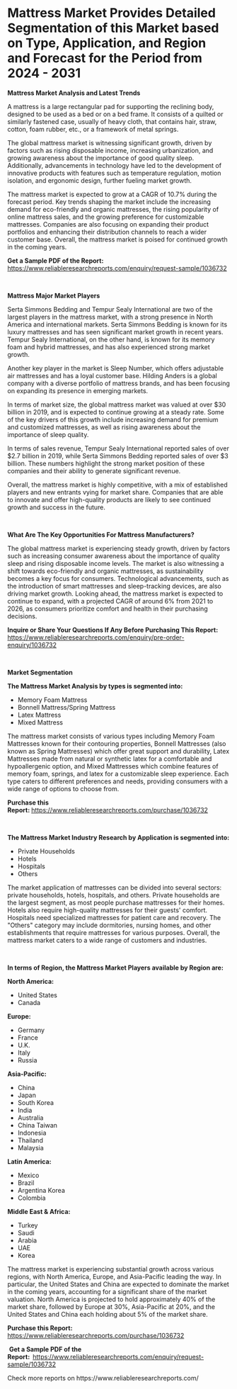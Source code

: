 <p><h1>Mattress Market Provides Detailed Segmentation of this Market based on Type, Application, and Region and Forecast for the Period from 2024 - 2031</h1></p><p><strong>Mattress Market Analysis and Latest Trends</strong></p>
<p><p>A mattress is a large rectangular pad for supporting the reclining body, designed to be used as a bed or on a bed frame. It consists of a quilted or similarly fastened case, usually of heavy cloth, that contains hair, straw, cotton, foam rubber, etc., or a framework of metal springs.</p><p>The global mattress market is witnessing significant growth, driven by factors such as rising disposable income, increasing urbanization, and growing awareness about the importance of good quality sleep. Additionally, advancements in technology have led to the development of innovative products with features such as temperature regulation, motion isolation, and ergonomic design, further fueling market growth.</p><p>The mattress market is expected to grow at a CAGR of 10.7% during the forecast period. Key trends shaping the market include the increasing demand for eco-friendly and organic mattresses, the rising popularity of online mattress sales, and the growing preference for customizable mattresses. Companies are also focusing on expanding their product portfolios and enhancing their distribution channels to reach a wider customer base. Overall, the mattress market is poised for continued growth in the coming years.</p></p>
<p><strong>Get a Sample PDF of the Report:&nbsp;</strong> <a href="https://www.reliableresearchreports.com/enquiry/request-sample/1036732">https://www.reliableresearchreports.com/enquiry/request-sample/1036732</a></p>
<p>&nbsp;</p>
<p><strong>Mattress Major Market Players</strong></p>
<p><p>Serta Simmons Bedding and Tempur Sealy International are two of the largest players in the mattress market, with a strong presence in North America and international markets. Serta Simmons Bedding is known for its luxury mattresses and has seen significant market growth in recent years. Tempur Sealy International, on the other hand, is known for its memory foam and hybrid mattresses, and has also experienced strong market growth.</p><p>Another key player in the market is Sleep Number, which offers adjustable air mattresses and has a loyal customer base. Hilding Anders is a global company with a diverse portfolio of mattress brands, and has been focusing on expanding its presence in emerging markets.</p><p>In terms of market size, the global mattress market was valued at over $30 billion in 2019, and is expected to continue growing at a steady rate. Some of the key drivers of this growth include increasing demand for premium and customized mattresses, as well as rising awareness about the importance of sleep quality.</p><p>In terms of sales revenue, Tempur Sealy International reported sales of over $2.7 billion in 2019, while Serta Simmons Bedding reported sales of over $3 billion. These numbers highlight the strong market position of these companies and their ability to generate significant revenue.</p><p>Overall, the mattress market is highly competitive, with a mix of established players and new entrants vying for market share. Companies that are able to innovate and offer high-quality products are likely to see continued growth and success in the future.</p></p>
<p>&nbsp;</p>
<p><strong>What Are The Key Opportunities For Mattress Manufacturers?</strong></p>
<p><p>The global mattress market is experiencing steady growth, driven by factors such as increasing consumer awareness about the importance of quality sleep and rising disposable income levels. The market is also witnessing a shift towards eco-friendly and organic mattresses, as sustainability becomes a key focus for consumers. Technological advancements, such as the introduction of smart mattresses and sleep-tracking devices, are also driving market growth. Looking ahead, the mattress market is expected to continue to expand, with a projected CAGR of around 6% from 2021 to 2026, as consumers prioritize comfort and health in their purchasing decisions.</p></p>
<p><strong>Inquire or Share Your Questions If Any Before Purchasing This Report:</strong> <a href="https://www.reliableresearchreports.com/enquiry/pre-order-enquiry/1036732">https://www.reliableresearchreports.com/enquiry/pre-order-enquiry/1036732</a></p>
<p>&nbsp;</p>
<p><strong>Market Segmentation</strong></p>
<p><strong>The Mattress Market Analysis by types is segmented into:</strong></p>
<p><ul><li>Memory Foam Mattress</li><li>Bonnell Mattress/Spring Mattress</li><li>Latex Mattress</li><li>Mixed Mattress</li></ul></p>
<p><p>The mattress market consists of various types including Memory Foam Mattresses known for their contouring properties, Bonnell Mattresses (also known as Spring Mattresses) which offer great support and durability, Latex Mattresses made from natural or synthetic latex for a comfortable and hypoallergenic option, and Mixed Mattresses which combine features of memory foam, springs, and latex for a customizable sleep experience. Each type caters to different preferences and needs, providing consumers with a wide range of options to choose from.</p></p>
<p><strong>Purchase this Report:&nbsp;</strong><a href="https://www.reliableresearchreports.com/purchase/1036732">https://www.reliableresearchreports.com/purchase/1036732</a></p>
<p>&nbsp;</p>
<p><strong>The Mattress Market Industry Research by Application is segmented into:</strong></p>
<p><ul><li>Private Households</li><li>Hotels</li><li>Hospitals</li><li>Others</li></ul></p>
<p><p>The market application of mattresses can be divided into several sectors: private households, hotels, hospitals, and others. Private households are the largest segment, as most people purchase mattresses for their homes. Hotels also require high-quality mattresses for their guests' comfort. Hospitals need specialized mattresses for patient care and recovery. The "Others" category may include dormitories, nursing homes, and other establishments that require mattresses for various purposes. Overall, the mattress market caters to a wide range of customers and industries.</p></p>
<p>&nbsp;</p>
<p><strong>In terms of Region, the Mattress Market Players available by Region are:</strong></p>
<p>
    <p> <strong> North America: </strong>
        <ul>
            <li>United States</li>
            <li>Canada</li>
        </ul>
        </p> 
    <p> <strong> Europe: </strong>
        <ul>
            <li>Germany</li>
            <li>France</li>
            <li>U.K.</li>
            <li>Italy</li>
            <li>Russia</li>
        </ul>
        </p> 
    <p> <strong> Asia-Pacific: </strong>
        <ul>
            <li>China</li>
            <li>Japan</li>
            <li>South Korea</li>
            <li>India</li>
            <li>Australia</li>
            <li>China Taiwan</li>
            <li>Indonesia</li>
            <li>Thailand</li>
            <li>Malaysia</li>
        </ul>
        </p> 
    <p> <strong> Latin America: </strong>
        <ul>
            <li>Mexico</li>
            <li>Brazil</li>
            <li>Argentina Korea</li>
            <li>Colombia</li>
        </ul>
        </p> 
    <p> <strong> Middle East & Africa: </strong>
        <ul>
            <li>Turkey</li>
            <li>Saudi</li>
            <li>Arabia</li>
            <li>UAE</li>
            <li>Korea</li>
        </ul>
    </p>
    </p>
<p><p>The mattress market is experiencing substantial growth across various regions, with North America, Europe, and Asia-Pacific leading the way. In particular, the United States and China are expected to dominate the market in the coming years, accounting for a significant share of the market valuation. North America is projected to hold approximately 40% of the market share, followed by Europe at 30%, Asia-Pacific at 20%, and the United States and China each holding about 5% of the market share.</p></p>
<p><strong>Purchase this Report: </strong><a href="https://www.reliableresearchreports.com/purchase/1036732">https://www.reliableresearchreports.com/purchase/1036732</a></p>
<p>&nbsp;<strong>Get a Sample PDF of the Report:&nbsp;&nbsp;</strong><a href="https://www.reliableresearchreports.com/enquiry/request-sample/1036732">https://www.reliableresearchreports.com/enquiry/request-sample/1036732</a></p>
<p><strong></strong></p>
<p>Check more reports on https://www.reliableresearchreports.com/</p>